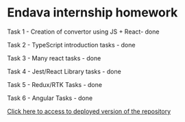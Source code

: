 # Endava internship homework

Task 1 - Creation of convertor using JS + React- done

Task 2 - TypeScript introduction tasks - done

Task 3 - Many react tasks - done

Task 4 - Jest/React Library tasks - done

Task 5 - Redux/RTK Tasks - done

Task 6 - Angular Tasks - done


[Click here to access to deployed version of the repository](https://qstentyq.github.io/internship-homework/) 

